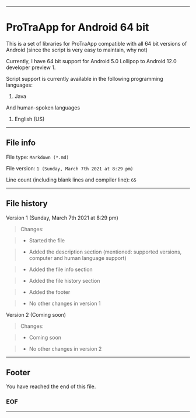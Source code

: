 
***

# ProTraApp for Android 64 bit

This is a set of libraries for ProTraApp compatible with all 64 bit versions of Android (since the script is very easy to maintain, why not) 

Currently, I have 64 bit support for Android 5.0 Lollipop to Android 12.0 developer preview 1.

Script support is currently available in the following programming languages:

1. Java

And human-spoken languages

1. English (US)

***

## File info

File type: `Markdown (*.md)`

File version: `1 (Sunday, March 7th 2021 at 8:29 pm)`

Line count (including blank lines and compiler line): `65`

***

## File history

Version 1 (Sunday, March 7th 2021 at 8:29 pm)

> Changes:

> * Started the file

> * Added the description section (mentioned: supported versions, computer and human language support)

> * Added the file info section

> * Added the file history section

> * Added the footer

> * No other changes in version 1

Version 2 (Coming soon)

> Changes:

> * Coming soon

> * No other changes in version 2

***

## Footer

You have reached the end of this file.

### EOF

***
